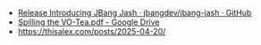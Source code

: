 - [Release Introducing JBang Jash · jbangdev/jbang-jash · GitHub](https://github.com/jbangdev/jbang-jash/releases/tag/v0.0.1)
- [Spilling the VO-Tea.pdf - Google Drive](https://drive.google.com/file/d/1IXM74hUrTON-alyjTB1-7Er0stRKRQHQ/view?safe=active&usp=sharing)
- https://thisalex.com/posts/2025-04-20/